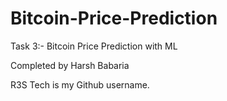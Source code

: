 # Bitcoin-Price-Prediction

Task 3:- Bitcoin Price Prediction with ML

Completed by Harsh Babaria

R3S Tech is my Github username.
